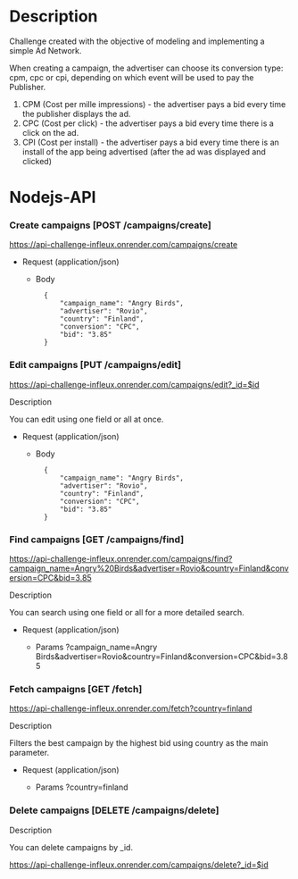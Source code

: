 # Description

Challenge created with the objective of modeling and implementing a simple Ad Network.

When creating a campaign, the advertiser can choose its conversion type: cpm, cpc or cpi,
depending on which event will be used to pay the Publisher.
1. CPM (Cost per mille impressions) - the advertiser pays a bid every time the publisher
displays the ad.
2. CPC (Cost per click) - the advertiser pays a bid every time there is a click on the ad.
3. CPI (Cost per install) - the advertiser pays a bid every time there is an install of the app
being advertised (after the ad was displayed and clicked)



# Nodejs-API

### Create campaigns [POST /campaigns/create]

https://api-challenge-infleux.onrender.com/campaigns/create

+ Request (application/json)

    + Body

            {
				"campaign_name": "Angry Birds",
				"advertiser": "Rovio",
				"country": "Finland",
				"conversion": "CPC",
				"bid": "3.85"
			}


### Edit campaigns [PUT /campaigns/edit]

https://api-challenge-infleux.onrender.com/campaigns/edit?_id=$id

Description

You can edit using one field or all at once.

+ Request (application/json)

    + Body

            {
				"campaign_name": "Angry Birds",
				"advertiser": "Rovio",
				"country": "Finland",
				"conversion": "CPC",
				"bid": "3.85"
			}


### Find campaigns [GET /campaigns/find]

https://api-challenge-infleux.onrender.com/campaigns/find?campaign_name=Angry%20Birds&advertiser=Rovio&country=Finland&conversion=CPC&bid=3.85

Description

You can search using one field or all for a more detailed search.

+ Request (application/json)

    + Params
		?campaign_name=Angry Birds&advertiser=Rovio&country=Finland&conversion=CPC&bid=3.85


### Fetch campaigns [GET /fetch]

https://api-challenge-infleux.onrender.com/fetch?country=finland

Description

Filters the best campaign by the highest bid using country as the main parameter.


+ Request (application/json)

    + Params
		?country=finland


### Delete campaigns [DELETE /campaigns/delete]

Description

You can delete campaigns by _id.

https://api-challenge-infleux.onrender.com/campaigns/delete?_id=$id


